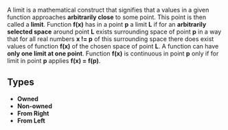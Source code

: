 A limit is a mathematical construct that signifies that a values in a given function approaches **arbitrarily close** to some point. This point is then called a **limit**. Function **f(x)** has in a point **p** a limit **L** if for an **arbitrarily selected space** around point **L** exists surrounding space of point **p** in a way that for all real numbers **x != p** of this surrounding space there does exist values of function **f(x)** of the chosen space of point **L**. A function can have **only one limit at one point**. Function **f(x)** is continuous in point **p** only if for limit in point **p** applies **f(x) = f(p)**.
## Types
- **Owned**
- **Non-owned**
- **From Right**
- **From Left**